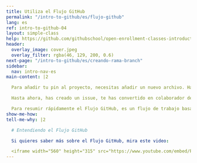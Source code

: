 ```yaml
---
title: Utiliza el Flujo GitHub
permalink: "/intro-to-github/es/flujo-github"
lang: es
ref: intro-to-github-04
layout: simple-class
help: https://github.com/githubschool/open-enrollment-classes-introduction-to-github/issues/new?title=I%20need%20help&body=Describe%20what%20you%20need%20help%20with%20here.&labels=Help%20Wanted
header:
  overlay_image: cover.jpeg
  overlay_filter: rgba(46, 129, 200, 0.6)
next-page: "/intro-to-github/es/creando-rama-branch"
sidebar:
  nav: intro-nav-es
main-content: |2

  Para añadir tu pin al proyecto, necesitas añadir un nuevo archivo. Harás esto mediante el Flujo GitHub.

  Hasta ahora, has creado un issue, te has convertido en colaborador de nuestro repositorio, y has explorado un poco. ¡Ahora es el momento de ponerse a trabajar y añadir tu pin al mapa de la clase! Para añadir tu pin al mapa, vamos a utilizar el [Flujo GitHub](https://guides.github.com/introduction/flow/).

  Para resumir rápidamente el Flujo GitHub, es un flujo de trabajo basado en ramas o branches (no te preocupes, explicaremos las branches en la póxima sección) que te habilita para hacer cambios a los archivos de un proyecto sin alterar el contenido publicado hasta que _tú_ estés listo para compartir tus increíbles cambios :sparkles:.
show-me-how: 
tell-me-why: |2

  # Entendiendo el Flujo GitHub

  Si quieres saber más sobre el Flujo GitHub, mira este video:

  <iframe width="560" height="315" src="https://www.youtube.com/embed/PBI2Rz-ZOxU" frameborder="0" allowfullscreen></iframe>
---
```


